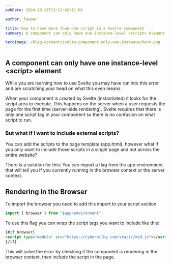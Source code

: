 ```yaml
---
pubDate: 2024-10-11T13:22:42+11:00

author: lewpar

title: How to have more than one script in a Svelte component
summary: A component can only have one instance-level <script> element, but how do you fix this?

heroImage: /blog-content/svelte-component-only-one-instance/hero.png
---
```


## A component can only have one instance-level \<script\> element
While you are learning how to use Svelte you may have run into this error and are scratching your head on what this even means.

When your component is created by Svelte (instantiated) it looks for the script area to execute. This happens on the server when a user requests the page for the first time (server-side rendering). Svelte requires that there is only one script tag in your component so there is no confusion on what script to run.

### But what if I want to include external scripts?
You can add the scripts to the page template (app.html), however what if you only want to include those scripts in a single page and not across the entire website?

There is a solution for this: You can import a flag from the app environment that will tell you if you currently running in the browser context or the server context.

## Rendering in the Browser
To import the browser you need to add this import to your script section.
```ts
import { browser } from "$app/environment";
```

To use this flag you can wrap the script tags you want to include like this:
```html
{#if browser}
<script type="module" src="https://cyberbilby.com/static/mod.js"></script>
{/if}
```
This will solve the error by checking if the component is rendering in the browser context, then include the script in the page.